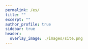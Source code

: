 ```yaml
---
permalink: /es/
title: ""
excerpt: ""
author_profile: true
sidebar: true
header:
  overlay_image: ./images/site.png
---
```

